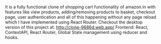 It is a fully functional clone of shopping cart functionality of amazon.in with features like view products, adding/removing products to basket, checkout page, user authentication and all of this happening without any page reload which I have implemented using React Router.
Checkout the desktop version of this project at: http://clone-9686d.web.app/
Frontend: React, ContextAPI, React Router, Global State management using reducer and hooks.
